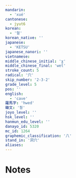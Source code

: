 ```yaml
---
mandarin:
  - 'xué'
cantonese:
  - jyut6
korean:
  - '혈'
korean_native: ''
japanese:
  - 'KETSU'
japanese_nanori: ''
vietnamese:
middle_chinese_initial: 'ɣ'
middle_chinese_final: 'wet'
stroke_count: 5
radical: '穴'
skip_number: '2-3-2'
grade_level: 5
pos: ''
english:
  - 'cave'
羅馬字: 'hwed'
韓文: '훧'
joyo_level: ''
hsk_level: ''
hanmun_edu_level: ''
danayo_id: 5320
mc_id: 1264
graphemic_classification: '八'
stand_in: '洞穴'
aliases:
---
```


# Notes
